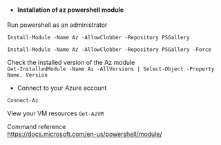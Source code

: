 - #### Installation of az powershell module

Run powershell as an administrator  

```Install-Module -Name Az -AllowClobber -Repository PSGallery```  

```Install-Module -Name Az -AllowClobber -Repository PSGallery -Force```

Check the installed version of the Az module  
```Get-InstalledModule -Name Az -AllVersions | Select-Object -Property Name, Version```


- Connect to your Azure account

```Connect-Az```

View your VM resources
```Get-AzVM```

Command reference  
https://docs.microsoft.com/en-us/powershell/module/
